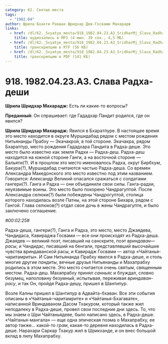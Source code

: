 ```yaml
---
category: 62. Святые места
tags:
  - "1982.04"
author: Шрила Бхакти Ракшак Шридхар Дев-Госвами Махарадж
links:
  - href: /dl/62._Svyatye_mesta/918_1982.04.23.A3_SridharMj_Slava_Radha-deshi.mp3
    title: аудиозапись в MP3 (4 мин. 39 сек., 4,5 МБ)
  - href: /dl/62._Svyatye_mesta/918_1982.04.23.A3_SridharMj_Slava_Radha-deshi.rtf
    title: транскрипцию в RTF (56 КБ)
  - href: /dl/62._Svyatye_mesta/918_1982.04.23.A3_SridharMj_Slava_Radha-deshi.pdf
    title: транскрипцию в PDF (141 КБ)
---
```


# 918. 1982.04.23.A3. Слава Радха-деши

**Шрила Шридхар Махарадж:** Есть ли какие-то вопросы?

**Преданный:** Он спрашивает: где Гададхар Пандит родился, где он явился?

**Шрила Шридхар Махарадж:** Явился в Бхаратпуре. В настоящее время это место находится в округе Муршидабад рядом с местом рождения Нитьянанды Прабху — Экачакрой, в той стороне. Экачакра, рядом Бхаратпур, место рождения Гададхара Пандита в Радха-деше. Это место было известно как земля Радхи — Радха-деш. Радха-деш находится на южной стороне Ганги, а на восточной стороне — Бальяти(?). И в прошлом это место именовалось Радха, округ Бирбхум, Бакура(?), Муршидабад считаются частью Радха-деша. Со времен Александра Македонского это место известно под этим названием. Говорится: Александр Великий опасался сражаться с солдатами гангери(?). Ганга и Радха — они объединили свои силы. Ганга-радхи, неуязвимые воины. Это место было покорено Чандрагуптой. После Александра селюки(?) были побеждены Чандрогуптой, столица которого находилась возле Патны, на этой стороне Бихара, рядом с Гангой. Глава селюков(?) отдал свое дочь в жены Чандрагупте, и было заключено соглашение.

*#00:02:25#*

Радха-деша, гангери(?), Ганга и Радха, это место, место Джаядева, Чандидаса, Кавираджа Госвами — все они происходят из Радха-деша. Джаядев — великий поэт, писавший на санскрите, поэт *вриндаван*—*расы*, и Чандидас, писавший на бенгали, представлявший высочайшие чувства вриндаванской расы, и Кавирадж Госвами — автор «Чайтанья-чаритамриты». И Сам Нитьянанда Прабху явился в Радха-деше, и столь многие другие *пандиты*, вечные друзья Нитьянанды и Махапрабху родились в этом месте. Это место считается очень святым, священным местом. Радха-деш. Махапрабху принял *санньяс* и блуждал, словно безумец, наполовину безумный, испытывая, переживая *вриндаван-расу*, и так Он, пройдя Радха-дешу, пришел в Шантипур.

Возле Калны пришел в Шантипур в Адвайта-бхаван. Все эти события описаны в «Чайтанья-чаритамрите» и «Чайтанья-Бхагавате», написанной Вриндаваном Дасом Тхакуром, который также жил неподалеку в Радха-деше, провел свои последние дни здесь. То, что мы знаем о Шри Чайтаньядеве, было написано здесь, в Радха-деше. «Чайтанья-мангала» — еще одна эпическая поэма о Махапрабху, ее автор также… какой-то *грам*, какая-то деревня находилась в Радха-деше. Нарахари Саркар Тхакур жил в Шрикханде, и он внес большой вклад в лилу Махапрабху.

